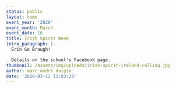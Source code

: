 ```yaml
---
status: public
layout: home
event_year: '2020'
event_month: March
event_date: 16
title: Irish Spirit Week
intro_paragraph: |-
  Erin Go Braugh!

  Details on the school's Facebook page.
thumbnail: /assets/img/uploads/irish-spirit-ireland-calling.jpg
author: marc_andre_daigle
date: '2020-03-12 11:03:23'
---
```

